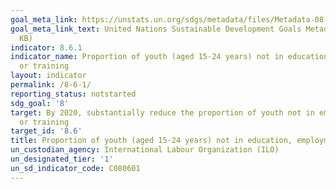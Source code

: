 ```yaml
---
goal_meta_link: https://unstats.un.org/sdgs/metadata/files/Metadata-08-06-01.pdf
goal_meta_link_text: United Nations Sustainable Development Goals Metadata (PDF 382
  KB)
indicator: 8.6.1
indicator_name: Proportion of youth (aged 15-24 years) not in education, employment
  or training
layout: indicator
permalink: /8-6-1/
reporting_status: notstarted
sdg_goal: '8'
target: By 2020, substantially reduce the proportion of youth not in employment, education
  or training
target_id: '8.6'
title: Proportion of youth (aged 15-24 years) not in education, employment or training
un_custodian_agency: International Labour Organization (ILO)
un_designated_tier: '1'
un_sd_indicator_code: C080601
---
```

